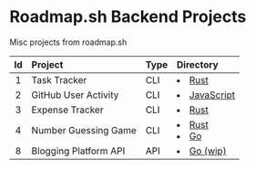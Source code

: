 # Roadmap.sh Backend Projects
Misc projects from roadmap.sh

| Id| Project              | Type | Directory                                    |
|:---: | :------------------- | :--- | :------------------------------------------- |
| 1 | Task Tracker         | CLI  | <li> [Rust](./01-task-tracker-rs/) </li>     |
| 2 | GitHub User Activity | CLI  | <li> [JavaScript](./02-gh-user-activity-js/) |
| 3 | Expense Tracker      | CLI  | <li> [Rust](./03-expense-tracker-rs/)        |
| 4 | Number Guessing Game | CLI  | <li> [Rust](./04-number-guessing-game-rs/) </li> <li> [Go](./04-number-guessing-game-go/)   |
| 8 | Blogging Platform API | API | <li> [Go (wip)](./08-blogging-platform-api-go/) |

